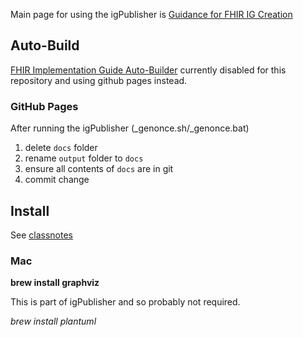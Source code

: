 
Main page for using the igPublisher is [Guidance for FHIR IG Creation](https://build.fhir.org/ig/FHIR/ig-guidance/index.html)



## Auto-Build

[FHIR Implementation Guide Auto-Builder](https://github.com/FHIR/auto-ig-builder/blob/master/README.md)
currently disabled for this repository and using github pages instead. 

### GitHub Pages

After running the igPublisher (_genonce.sh/_genonce.bat)

1. delete `docs` folder
2. rename `output` folder to `docs`
3. ensure all contents of `docs` are in git
4. commit change

## Install

See [classnotes](classnotes/cibuild.txt)

### Mac

**brew install graphviz**

This is part of igPublisher and so probably not required.

*brew install plantuml*

